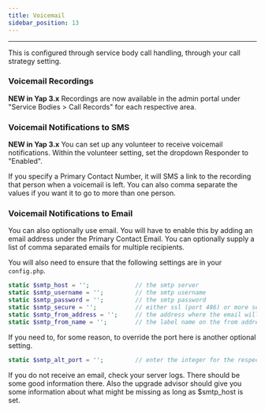 ```yaml
---
title: Voicemail
sidebar_position: 13
---
```


---

This is configured through service body call handling, through your call strategy setting.

### Voicemail Recordings

**NEW in Yap 3.x** Recordings are now available in the admin portal under "Service Bodies > Call Records" for each respective area.

### Voicemail Notifications to SMS

**NEW in Yap 3.x** You can set up any volunteer to receive voicemail notifications.  Within the volunteer setting, set the dropdown Responder to "Enabled".

If you specify a Primary Contact Number, it will SMS a link to the recording that person when a voicemail is left.  You can also comma separate the values if you want it to go to more than one person.

### Voicemail Notifications to Email

You can also optionally use email.  You will have to enable this by adding an email address under the Primary Contact Email.  You can optionally supply a list of comma separated emails for multiple recipients.

You will also need to ensure that the following settings are in your `config.php`.

```php
static $smtp_host = '';             // the smtp server
static $smtp_username = '';         // the smtp username
static $smtp_password = '';         // the smtp password
static $smtp_secure = '';           // either ssl (port 486) or more securely tls (port 587)
static $smtp_from_address = '';     // the address where the email will be sent from
static $smtp_from_name = '';        // the label name on the from address
```

If you need to, for some reason, to override the port here is another optional setting.

```php
static $smtp_alt_port = '';         // enter the integer for the respective to use
```

If you do not receive an email, check your server logs.  There should be some good information there.  Also the upgrade advisor should give you some information about what might be missing as long as $smtp_host is set.

